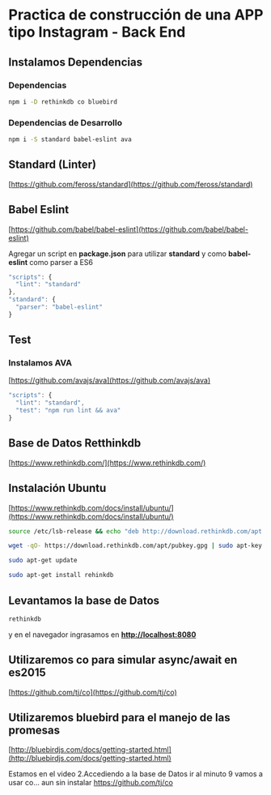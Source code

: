 # Practica de construcción de una APP tipo Instagram - Back End

## Instalamos Dependencias

### Dependencias
```bash
npm i -D rethinkdb co bluebird
```

### Dependencias de Desarrollo
```bash
npm i -S standard babel-eslint ava
```
## Standard (Linter)
[https://github.com/feross/standard](https://github.com/feross/standard)

## Babel Eslint
[https://github.com/babel/babel-eslint](https://github.com/babel/babel-eslint)

Agregar un script en **package.json** para utilizar **standard** y como **babel-eslint** como parser a ES6

```javascript
"scripts": {
  "lint": "standard"
},
"standard": {
  "parser": "babel-eslint"
}
```

## Test
### Instalamos AVA
[https://github.com/avajs/ava](https://github.com/avajs/ava)

```javascript
"scripts": {
  "lint": "standard",
  "test": "npm run lint && ava"
}
```

## Base de Datos Retthinkdb
[https://www.rethinkdb.com/](https://www.rethinkdb.com/)

## Instalación Ubuntu
[https://www.rethinkdb.com/docs/install/ubuntu/](https://www.rethinkdb.com/docs/install/ubuntu/)

```bash
source /etc/lsb-release && echo "deb http://download.rethinkdb.com/apt $DISTRIB_CODENAME main" | sudo tee /etc/apt/sources.list.d/rethinkdb.list
```

```bash
wget -qO- https://download.rethinkdb.com/apt/pubkey.gpg | sudo apt-key add -
```

```bash
sudo apt-get update
```

```bash
sudo apt-get install rehinkdb
```

## Levantamos la base de Datos

```bash
rethinkdb
```

y en el navegador ingrasamos en **[http://localhost:8080](http://localhost:8080)**

## Utilizaremos co para simular async/await en es2015
[https://github.com/tj/co](https://github.com/tj/co)

## Utilizaremos bluebird para el manejo de las promesas
[http://bluebirdjs.com/docs/getting-started.html](http://bluebirdjs.com/docs/getting-started.html)

Estamos en el video 2.Accediendo a la base de Datos ir al minuto 9
vamos a usar co... aun sin instalar
https://github.com/tj/co
